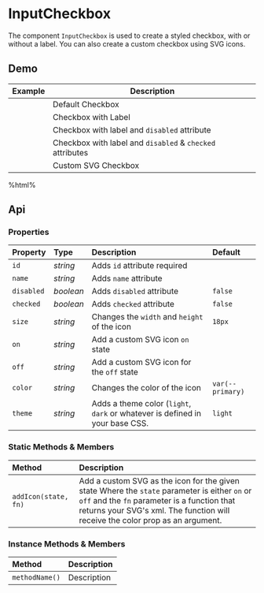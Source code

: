 # InputCheckbox

The component `InputCheckbox` is used to create a styled checkbox, with or without a label. You can also create a custom checkbox using SVG icons.

## Demo

<table class="example">
  <thead>
    <tr>
      <th>Example</th>
      <th>Description</th>
    </tr>
  </thead>
  <tbody>
    <tr>
      <td>
        <input-checkbox id="checkbox-example-1"></input-checkbox>
      </td>
      <td>
        <span id="checkbox-example-tooltip-1">Default Checkbox</span>
      </td>
    </tr>
    <tr>
      <td>
        <input-checkbox
          id="checkbox-example-2"
          label="Label">
        </input-checkbox>
      </td>
      <td>
        <span id="checkbox-example-tooltip-2">Checkbox with Label</span>
      </td>
    </tr>
    <tr>
      <td>
        <input-checkbox
          id="checkbox-example-3"
          label="Disabled"
          disabled>
        </input-checkbox>
      </td>
      <td>
        <span id="checkbox-example-tooltip-3">
          Checkbox with label and <code>disabled</code> attribute
        </span>
      </td>
    </tr>
    <tr>
      <td>
        <input-checkbox
          id="checkbox-example-4"
          label="Disabled and Checked"
          disabled
          checked>
        </input-checkbox>
      </td>
      <td>
        <span id="checkbox-example-tooltip-4">
          Checkbox with label and <code>disabled</code> & <code>checked</code> attributes
        </span>
      </td>
    </tr>
    <tr>
      <td>
        <input-checkbox
          id="checkbox-example-5"
          size="25px"
          on="./sprite.svg#custom_on"
          off="./sprite.svg#custom_off">
        </input-checkbox>
      </td>
      <td>
        <span id="checkbox-example-tooltip-5">
          Custom SVG Checkbox
        </span>
      </td>
    </tr>
  </tbody>
</table>

%html%

## Api

### Properties

| Property | Type | Description | Default |
| :--- | :--- | :--- | :--- |
| `id` | *string* | Adds `id` attribute <span class="req">required</span> |  |
| `name` | *string* | Adds `name` attribute |  |
| `disabled` | *boolean* | Adds `disabled` attribute | `false` |
| `checked` | *boolean* | Adds `checked` attribute | `false` |
| `size` | *string* | Changes the `width` and `height` of the icon | `18px` |
| `on` | *string* | Add a custom SVG icon `on` state |  |
| `off` | *string* | Add a custom SVG icon for the `off` state |  |
| `color` | *string* | Changes the color of the icon | `var(--primary)` |
| `theme` | *string* | Adds a theme color (`light`, `dark` or whatever is defined in your base CSS. | `light` |

### Static Methods & Members

| Method | Description |
| :--- | :--- |
| `addIcon(state, fn)` | Add a custom SVG as the icon for the given state Where the `state` parameter is either `on` or `off` and the `fn` parameter is a function that returns your SVG's xml. The function will receive the color prop as an argument. |

### Instance Methods & Members

| Method | Description |
| :--- | :--- |
| `methodName()` | Description |

